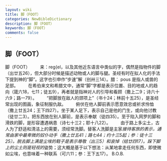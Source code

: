 ```yaml
---
layout: wiki
title: 脚（FOOT）
categories: NewBibleDictionary
description: 脚（FOOT）
keywords: 脚（FOOT）
comments: false
---
```


## 脚（FOOT）



脚（FOOT）
　　来：reg{el，以及其他近东语言中类似的字，偶然是指物件的脚（出廿五26），但大部分时候是描述动物或人的脚与腿。圣经有时在拟人化的手法下提到神的“脚”。这字也引申作“步速”解（创卅三14）。腊：
pous 是指人或兽的足部。
　　在希伯来文和希腊文中，通常“脚”字都是表示位置、目的地或人的趋向（箴六18，七11；徒五9），再者就是指神对人的引导和看顾（撒上二9；诗六十六9；路一79）。
　　“把脚放在敌人的颈项上”（书十24；林前十五25），是圣经常出现的图画，象征制服仇敌。
　　俯伏在他人脚前表示愿意效忠或祈求怜恤（撒上廿五24；王下四27）。坐于某人足下，表示自己是他的门生，或向他讨教（徒廿二3）。把东西放在别人脚前，是表示奉献（徒四35）。至于陷入网罗的脚和滑跌的脚，是形容遭遇祸患（诗七十三2；耶十八22）。
　　由于路上多尘土，古人为了舒适和清洁上的需要，须经常洗脚。替客人洗脚是主家*接待客旅的表示，通常由家中最卑微的奴仆动手（撒上廿五41；路七44；约十三5起；参：徒十三25）。脱去脚上满是尘埃的鞋子是表示尊敬（出三5）和哀悼（结廿四17）。跺下脚上的尘土则是轻视的*姿势；这大概是基于以下想法：从某地拿走任何东西，即使微如尘埃，也意味着一种联系（可六11；参：王下五17）。
B.O.B.




